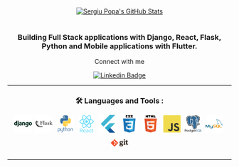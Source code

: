<div align="center">
  <a href="https://github.com/zeserj">
    <img align="center" src="https://github-readme-stats.vercel.app/api?username=zeserj&show_icons=true&count_private=true&include_all_commits=true" alt="Sergiu Popa's GitHub Stats" />
  </a>
  <br/>
  <!--
  <a href="https://github.com/zeserj">
    <img align="center" src="https://github-readme-stats.vercel.app/api/top-langs/?username=zeserj" alt="Sergiu Popa's Most Used Languages Stats" />
  </a>
  -->

<br/>

### Building Full Stack applications with Django, React, Flask, Python and Mobile applications with Flutter.

Connect with me

[![Linkedin Badge](https://img.shields.io/badge/-popasergiu-blue?style=flat&logo=Linkedin&logoColor=white)](https://www.linkedin.com/in/popasergiu/)

---
### 🛠 Languages and Tools :
<div>
  <img src="https://github.com/devicons/devicon/blob/master/icons/django/django-plain-wordmark.svg" title="Django" alt="Django" width="40" height="40"/>&nbsp;
  <img src="https://github.com/devicons/devicon/blob/master/icons/flask/flask-original-wordmark.svg" title="Flask" alt="Flask" width="40" height="40"/>&nbsp;
  <img src="https://github.com/devicons/devicon/blob/master/icons/python/python-original-wordmark.svg" title="Python" alt="Python" width="40" height="40"/>&nbsp;
  <img src="https://github.com/devicons/devicon/blob/master/icons/react/react-original-wordmark.svg" title="React" alt="React" width="40" height="40"/>&nbsp;
  <img src="https://github.com/devicons/devicon/blob/master/icons/flutter/flutter-original.svg" title="Flutter" alt="Flutter" width="40" height="40"/>&nbsp;
  <img src="https://github.com/devicons/devicon/blob/master/icons/css3/css3-original-wordmark.svg"  title="CSS3" alt="CSS" width="40" height="40"/>&nbsp;
  <img src="https://github.com/devicons/devicon/blob/master/icons/html5/html5-original-wordmark.svg" title="HTML5" alt="HTML" width="40" height="40"/>&nbsp;
  <img src="https://github.com/devicons/devicon/blob/master/icons/javascript/javascript-original.svg" title="JavaScript" alt="JavaScript" width="40" height="40"/>&nbsp;
  <img src="https://github.com/devicons/devicon/blob/master/icons/postgresql/postgresql-original-wordmark.svg" title="PostgreSQL"  alt="PostgreSQL" width="40" height="40"/>&nbsp;
  <img src="https://github.com/devicons/devicon/blob/master/icons/mysql/mysql-original-wordmark.svg" title="MySQL"  alt="MySQL" width="40" height="40"/>&nbsp;
  <img src="https://github.com/devicons/devicon/blob/master/icons/git/git-original-wordmark.svg" title="Git" **alt="Git" width="40" height="40"/>
</div>

---

<!-- 
<p align="center">
<a href="https://www.buymeacoffee.com/zeserj" target="_blank"><img src="https://cdn.buymeacoffee.com/buttons/default-orange.png" alt="Buy Me A Coffee" height="41" width="174"></a>
</p>
-->

</div>